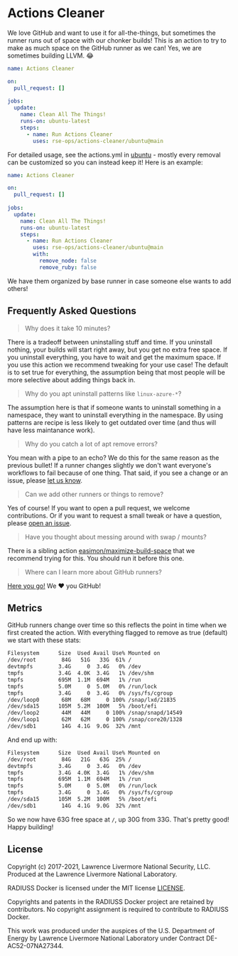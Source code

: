 # Actions Cleaner

We love GitHub and want to use it for all-the-things, but sometimes the runner
runs out of space with our chonker builds! This is an action to try to make as 
much space on the GitHub runner as we can! Yes, we are sometimes building LLVM. 😂️

```yaml
name: Actions Cleaner

on: 
  pull_request: []
 
jobs:
  update:
    name: Clean All The Things!
    runs-on: ubuntu-latest
    steps:
      - name: Run Actions Cleaner
        uses: rse-ops/actions-cleaner/ubuntu@main
```

For detailed usage, see the actions.yml in [ubuntu](ubuntu) - mostly every removal can be customized so you
can instead keep it! Here is an example:


```yaml
name: Actions Cleaner

on: 
  pull_request: []
 
jobs:
  update:
    name: Clean All The Things!
    runs-on: ubuntu-latest
    steps:
      - name: Run Actions Cleaner
        uses: rse-ops/actions-cleaner/ubuntu@main
        with:
          remove_node: false
          remove_ruby: false
```

We have them organized by base runner in case someone
else wants to add others! 

## Frequently Asked Questions

> Why does it take 10 minutes?

There is a tradeoff between uninstalling stuff and time. If you uninstall nothing, your builds will start right away, but you get no extra free space.
If you uninstall everything, you have to wait and get the maximum space. If you use this action we recommend tweaking for your use case! The default
is to set true for everything, the assumption being that most people will be more selective about adding things back in.

> Why do you apt uninstall patterns like `linux-azure-*`?

The assumption here is that if someone wants to uninstall something in a namespace,
they want to uninstall everything in the namespace. By using patterns are recipe is less likely
to get outdated over time (and thus will have less maintanance work).

> Why do you catch a lot of apt remove errors?

You mean with a pipe to an echo? We do this for the same reason as the previous bullet!
If a runner changes slightly we don't want everyone's workflows to fail because of one thing.
That said, if you see a change or an issue, please [let us know](https://github.com/rse-ops/actions-cleaner/issues).

> Can we add other runners or things to remove?

Yes of course! If you want to open a pull request, we welcome contributions. Or if you want
to request a small tweak or have a question, please [open an issue](https://github.com/rse-ops/actions-cleaner/issues).

> Have you thought about messing around with swap / mounts?

There is a sibling action [easimon/maximize-build-space](https://github.com/easimon/maximize-build-space#how-it-works) that
we recommend trying for this. You should run it before this one.

> Where can I learn more about GitHub runners?

[Here you go!](https://docs.github.com/en/actions/using-github-hosted-runners/about-github-hosted-runners)
We ❤️ you GitHub! 

## Metrics

GitHub runners change over time so this reflects the point in time when we first
created the action. With everything flagged to remove as true (default) we start with these stats:

```bash
Filesystem      Size  Used Avail Use% Mounted on
/dev/root        84G   51G   33G  61% /
devtmpfs        3.4G     0  3.4G   0% /dev
tmpfs           3.4G  4.0K  3.4G   1% /dev/shm
tmpfs           695M  1.1M  694M   1% /run
tmpfs           5.0M     0  5.0M   0% /run/lock
tmpfs           3.4G     0  3.4G   0% /sys/fs/cgroup
/dev/loop0       68M   68M     0 100% /snap/lxd/21835
/dev/sda15      105M  5.2M  100M   5% /boot/efi
/dev/loop2       44M   44M     0 100% /snap/snapd/14549
/dev/loop1       62M   62M     0 100% /snap/core20/1328
/dev/sdb1        14G  4.1G  9.0G  32% /mnt
```
And end up with:

```bash
Filesystem      Size  Used Avail Use% Mounted on
/dev/root        84G   21G   63G  25% /
devtmpfs        3.4G     0  3.4G   0% /dev
tmpfs           3.4G  4.0K  3.4G   1% /dev/shm
tmpfs           695M  1.1M  694M   1% /run
tmpfs           5.0M     0  5.0M   0% /run/lock
tmpfs           3.4G     0  3.4G   0% /sys/fs/cgroup
/dev/sda15      105M  5.2M  100M   5% /boot/efi
/dev/sdb1        14G  4.1G  9.0G  32% /mnt
```

So we now have 63G free space at `/`, up 30G from 33G. That's pretty good!
Happy building!

License
-------

Copyright (c) 2017-2021, Lawrence Livermore National Security, LLC. 
Produced at the Lawrence Livermore National Laboratory.

RADIUSS Docker is licensed under the MIT license [LICENSE](./LICENSE).

Copyrights and patents in the RADIUSS Docker project are retained by
contributors. No copyright assignment is required to contribute to RADIUSS
Docker.

This work was produced under the auspices of the U.S. Department of
Energy by Lawrence Livermore National Laboratory under Contract
DE-AC52-07NA27344.
